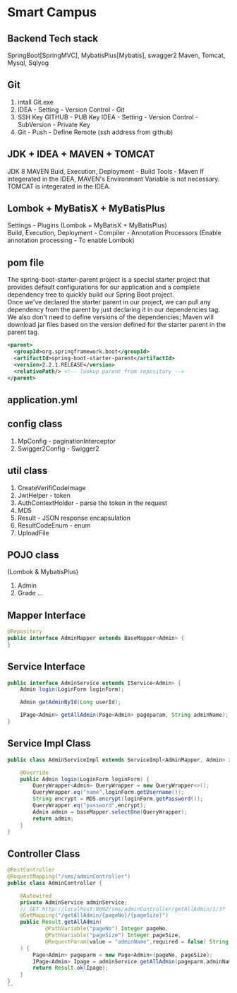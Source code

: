 # Smart Campus

## Backend Tech stack
SpringBoot[SpringMVC], MybatisPlus[Mybatis], swagger2
Maven, Tomcat, Mysql, Sqlyog

## Git
1. intall Git.exe  
2. IDEA - Setting - Version Control - Git
3. SSH Key GITHUB - PUB Key IDEA - Setting - Version Control - SubVersion - Private Key
4. Git - Push - Define Remote (ssh address from github)

## JDK + IDEA + MAVEN + TOMCAT
JDK 8
MAVEN  Buid, Execution, Deployment - Build Tools - Maven
If integerated in the IDEA, MAVEN's Environment Variable is not necessary.
TOMCAT is integerated in the IDEA.

## Lombok + MyBatisX + MyBatisPlus
Settings - Plugins (Lombok + MyBatisX + MyBatisPlus)  
Build, Execution, Deployment - Compiler - Annotation Processors (Enable annotation processing - To enable Lombok)

## pom file
The spring-boot-starter-parent project is a special starter project that provides default configurations for our application and a complete dependency tree to quickly build our Spring Boot project.  
Once we've declared the starter parent in our project, we can pull any dependency from the parent by just declaring it in our dependencies tag. We also don't need to define versions of the dependencies; Maven will download jar files based on the version defined for the starter parent in the parent tag.
```xml
<parent>
  <groupId>org.springframework.boot</groupId>
  <artifactId>spring-boot-starter-parent</artifactId>
  <version>2.2.1.RELEASE</version>
  <relativePath/> <!-- lookup parent from repository -->
</parent>
```

## application.yml

## config class
1. MpConfig - paginationInterceptor
2. Swigger2Config - Swigger2

## util class
1. CreateVerifiCodeImage
2. JwtHelper - token
3. AuthContextHolder - parse the token in the request
4. MD5
5. Result - JSON response encapsulation
6. ResultCodeEnum - enum
7. UploadFile

## POJO class
(Lombok & MybatisPlus)
1. Admin
2. Grade ...

## Mapper Interface
```java
@Repository
public interface AdminMapper extends BaseMapper<Admin> {
}
```

## Service Interface
```java
public interface AdminService extends IService<Admin> {
    Admin login(LoginForm loginForm);

    Admin getAdminById(Long userId);

    IPage<Admin> getAllAdmin(Page<Admin> pageparam, String adminName);
}
```

## Service Impl Class
```java
public class AdminServiceImpl extends ServiceImpl<AdminMapper, Admin> implements AdminService  {

    @Override
    public Admin login(LoginForm loginForm) {
        QueryWrapper<Admin> QueryWrapper = new QueryWrapper<>();
        QueryWrapper.eq("name",loginForm.getUsername());
        String encrypt = MD5.encrypt(loginForm.getPassword());
        QueryWrapper.eq("password",encrypt);
        Admin admin = baseMapper.selectOne(QueryWrapper);
        return admin;
    }
}    
```

## Controller Class
```java
@RestController
@RequestMapping("/sms/adminController")
public class AdminController {

    @Autowired
    private AdminService adminService;
    // GET http://localhost:9002/sms/adminController/getAllAdmin/1/3?    adminName=a
    @GetMapping("/getAllAdmin/{pageNo}/{pageSize}")
    public Result getAllAdmin(
            @PathVariable("pageNo") Integer pageNo,
            @PathVariable("pageSize") Integer pageSize,
            @RequestParam(value = "adminName",required = false) String adminName
    ) {
        Page<Admin> pageparm = new Page<Admin>(pageNo, pageSize);
        IPage<Admin> Ipage = adminService.getAllAdmin(pageparm,adminName);
        return Result.ok(Ipage);
    }
}
``